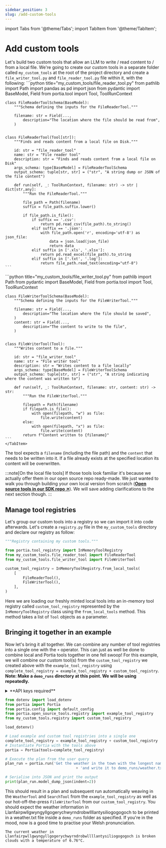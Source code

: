 ```yaml
---
sidebar_position: 3
slug: /add-custom-tools
---
```


import Tabs from '@theme/Tabs';
import TabItem from '@theme/TabItem';

# Add custom tools

Let's build two custom tools that allow an LLM to write / read content to / from a local file. We're going to create our custom tools in a separate folder called `my_custom_tools` at the root of the project directory and create a `file_writer_tool.py` and `file_reader_tool.py` file within it, with the following:
<Tabs>
  <TabItem value="file_reader" label="file_reader_tool.py">
    ```python title="my_custom_tools/file_reader_tool.py"
    from pathlib import Path
    import pandas as pd
    import json
    from pydantic import BaseModel, Field
    from portia.tool import Tool, ToolRunContext


    class FileReaderToolSchema(BaseModel):
        """Schema defining the inputs for the FileReaderTool."""

        filename: str = Field(..., 
            description="The location where the file should be read from",
        )


    class FileReaderTool(Tool[str]):
        """Finds and reads content from a local file on Disk."""

        id: str = "file_reader_tool"
        name: str = "File reader tool"
        description: str = "Finds and reads content from a local file on Disk"
        args_schema: type[BaseModel] = FileReaderToolSchema
        output_schema: tuple[str, str] = ("str", "A string dump or JSON of the file content")

        def run(self, _: ToolRunContext, filename: str) -> str | dict[str,any]:       
            """Run the FileReaderTool."""
            
            file_path = Path(filename)
            suffix = file_path.suffix.lower()

            if file_path.is_file():
                if suffix == '.csv':
                    return pd.read_csv(file_path).to_string()
                elif suffix == '.json':
                    with file_path.open('r', encoding='utf-8') as json_file:
                        data = json.load(json_file)
                        return data
                elif suffix in ['.xls', '.xlsx']:
                    return pd.read_excel(file_path).to_string
                elif suffix in ['.txt', '.log']:
                    return file_path.read_text(encoding="utf-8")
    ```
  </TabItem>
  <TabItem value="file_writer" label="file_writer_tool.py">
    ```python title="my_custom_tools/file_writer_tool.py"
    from pathlib import Path
    from pydantic import BaseModel, Field
    from portia.tool import Tool, ToolRunContext

    class FileWriterToolSchema(BaseModel):
        """Schema defining the inputs for the FileWriterTool."""

        filename: str = Field(..., 
            description="The location where the file should be saved",
        )
        content: str = Field(..., 
            description="The content to write to the file",
        )


    class FileWriterTool(Tool):
        """Writes content to a file."""

        id: str = "file_writer_tool"
        name: str = "File writer tool"
        description: str = "Writes content to a file locally"
        args_schema: type[BaseModel] = FileWriterToolSchema
        output_schema: tuple[str, str] = ("str", "A string indicating where the content was written to")

        def run(self, _: ToolRunContext, filename: str, content: str) -> str:
            """Run the FileWriterTool."""
            
            filepath = Path(filename)
            if filepath.is_file():
                with open(filepath, "w") as file:
                    file.write(content)
            else:
                with open(filepath, "x") as file:
                    file.write(content)
            return f"Content written to {filename}"
    ```
    </TabItem>
</Tabs>

The tool expects a `filename` (including the file path) and the `content` that needs to be written into it. If a file already exists at the specified location its content will be overwritten.

:::note[On the local file tools]
If those tools look familiar it's because we actually offer them in our open source repo ready-made. We just wanted to walk you through building your own local version from scratch (<a href="https://github.com/portiaAI/portia-sdk-python/tree/main/portia/open_source_tools" target="_blank">**Open source tools in our SDK repo ↗**</a>). We will save adding clarifications to the next section though.
:::

## Manage tool registries

Let's group our custom tools into a registry so we can import it into code afterwards. Let's create a `registry.py` file in the `my_custom_tools` directory and declare our registry as follow:
```python title="registry.py" skip=true
"""Registry containing my custom tools."""

from portia.tool_registry import InMemoryToolRegistry
from my_custom_tools.file_reader_tool import FileReaderTool
from my_custom_tools.file_writer_tool import FileWriterTool

custom_tool_registry = InMemoryToolRegistry.from_local_tools(
    [
        FileReaderTool(),
        FileWriterTool(),
    ],
)
```

Here we are loading our freshly minted local tools into an in-memory tool registry called `custom_tool_registry` represented by the `InMemoryToolRegistry` class using the `from_local_tools` method. This method takes a list of `Tool` objects as a parameter.<br/>

## Bringing it together in an example

Now let's bring it all together. We can combine any number of tool registries into a single one with the `+` operator. This can just as well be done to combine local and Portia tools together in one fell swoop! For this example, we will combine our custom tool(s) from the `custom_tool_registry` we created above with the `example_tool_registry` using `complete_tool_registry = example_tool_registry + custom_tool_registry`.<br/>
**Note: Make a `demo_runs` directory at this point. We will be using repeatedly.**

<details>
<summary>**API keys required**</summary>

We will use a simple GET endpoint from OpenWeatherMap in this section. Please sign up to obtain an API key from them (<a href="https://home.openweathermap.org/users/sign_in" target="_blank">**↗**</a>) and set it in the environment variable `OPENWEATHERMAP_API_KEY`.

We're assuming you already have a Tavily key provisioned from the previous sections in this doc. If not, then head over to their website and do so (<a href="https://tavily.com/" target="_blank">**↗**</a>). We will set it in the environment variable `TAVILY_API_KEY`.
</details>

```python title="main.py" skip=true
from dotenv import load_dotenv
from portia import Portia
from portia.config import default_config
from portia.open_source_tools.registry import example_tool_registry
from my_custom_tools.registry import custom_tool_registry

load_dotenv()

# Load example and custom tool registries into a single one
complete_tool_registry = example_tool_registry + custom_tool_registry
# Instantiate Portia with the tools above
portia = Portia(tools=complete_tool_registry)

# Execute the plan from the user query
plan_run = portia.run('Get the weather in the town with the longest name in England' 
                                + 'and write it to demo_runs/weather.txt.')

# Serialise into JSON and print the output
print(plan_run.model_dump_json(indent=2))
```

This should result in a plan and subsequent run automatically weaving in the `WeatherTool` and `SearchTool` from the `example_tool_registry` as well as our hot-off-the-press `FileWriterTool` from our `custom_tool_registry`.
You should expect the weather information in Llanfairpwllgwyngyllgogerychwyrndrobwllllantysiliogogogoch to be printed in a weather.txt file inside a `demo_runs` folder as specified. If you're in the mood, now is a good time to practise your Welsh pronunciation.
```text title="demo_runs/weather.txt"
The current weather in Llanfairpwllgwyngyllgogerychwyrndrobwllllantysiliogogogoch is broken clouds with a temperature of 6.76°C.
```
